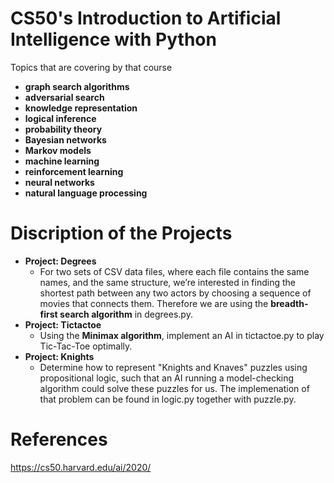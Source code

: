 # CS50's Introduction to Artificial Intelligence with Python
Topics that are covering by that course
- **graph search algorithms** 
- **adversarial search**
- **knowledge representation**
- **logical inference** 
- **probability theory** 
- **Bayesian networks**
- **Markov models**
- **machine learning**
- **reinforcement learning**
- **neural networks**
- **natural language processing**
  


#  Discription of the Projects

- **Project: Degrees**
    +  For two sets of CSV data files, where each file contains the same names, and the same structure, we’re interested in finding the shortest path between any two actors by choosing a sequence of movies that connects them. Therefore we are using the **breadth-first search algorithm** in degrees.py.
- **Project: Tictactoe**
    + Using the **Minimax algorithm**, implement an AI in tictactoe.py to play Tic-Tac-Toe optimally.
- **Project: Knights**
    + Determine how to represent "Knights and Knaves" puzzles using propositional logic, such that an AI running a model-checking algorithm could solve these puzzles for us. The implemenation of that problem can be found in logic.py together with puzzle.py.    
 

#  References
https://cs50.harvard.edu/ai/2020/
